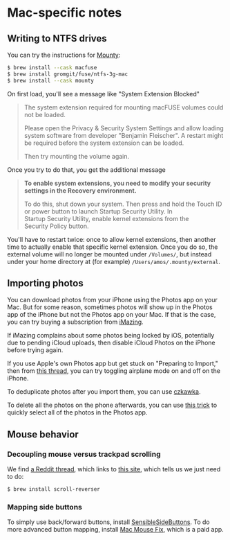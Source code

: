 # Mac-specific notes

## Writing to NTFS drives

You can try the instructions for [Mounty](https://mounty.app/#installation):

```bash
$ brew install --cask macfuse
$ brew install gromgit/fuse/ntfs-3g-mac
$ brew install --cask mounty
```

On first load, you'll see a message like "System Extension Blocked"

> The system extension required for mounting macFUSE volumes could not be loaded.
>
> Please open the Privacy & Security System Settings and allow loading system software from developer "Benjamin Fleischer". A restart might be required before the system extension can be loaded.
>
> Then try mounting the volume again.

Once you try to do that, you get the additional message

> **To enable system extensions, you need to modify your security settings in the Recovery environment.**
>
> To do this, shut down your system. Then press and hold the Touch ID or power button to launch Startup Security Utility. In Startup Security Utility, enable kernel extensions from the Security Policy button.

You'll have to restart twice: once to allow kernel extensions, then another time to actually enable that specific kernel extension. Once you do so, the external volume will no longer be mounted under `/Volumes/`, but instead under your home directory at (for example) `/Users/amos/.mounty/external`.

## Importing photos

You can download photos from your iPhone using the Photos app on your Mac. But for some reason, sometimes photos will show up in the Photos app of the iPhone but not the Photos app on your Mac. If that is the case, you can try buying a subscription from [iMazing](https://imazing.com/).

If iMazing complains about some photos being locked by iOS, potentially due to pending iCloud uploads, then disable iCloud Photos on the iPhone before trying again.

If you use Apple's own Photos app but get stuck on "Preparing to Import," then from [this thread](https://discussions.apple.com/thread/253637223?sortBy=rank), you can try toggling airplane mode on and off on the iPhone.

To deduplicate photos after you import them, you can use [czkawka](https://github.com/qarmin/czkawka/tree/master).

To delete all the photos on the phone afterwards, you can use [this trick](https://www.reddit.com/r/ios/comments/15poj5x/comment/lidypl1/) to quickly select all of the photos in the Photos app.

## Mouse behavior

### Decoupling mouse versus trackpad scrolling

We find [a Reddit thread](https://www.reddit.com/r/apple/comments/zlurhe/how_has_apple_still_not_fixed_natural_scrolling/), which links to [this site](https://pilotmoon.com/scrollreverser/), which tells us we just need to do:

```bash
$ brew install scroll-reverser
```

### Mapping side buttons

To simply use back/forward buttons, install [SensibleSideButtons](https://sensible-side-buttons.archagon.net). To do more advanced button mapping, install [Mac Mouse Fix](https://mousefix.org/), which is a paid app.
